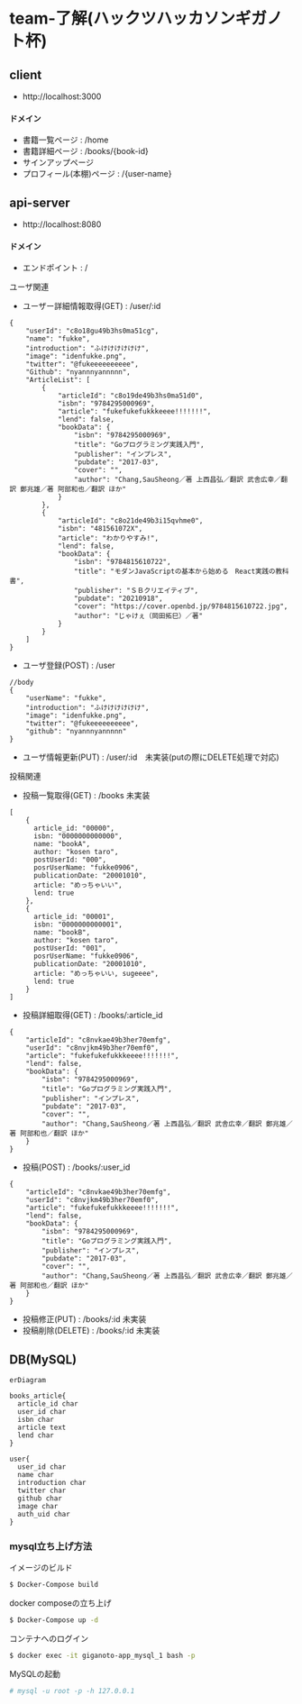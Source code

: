 # team-了解(ハックツハッカソンギガノト杯)

## client
- http://localhost:3000
#### ドメイン

- 書籍一覧ページ : /home 
- 書籍詳細ページ : /books/{book-id}
- サインアップページ
- プロフィール(本棚)ページ : /{user-name}

## api-server
- http://localhost:8080

#### ドメイン

- エンドポイント : /

ユーザ関連
- ユーザー詳細情報取得(GET) : /user/:id
```
{
    "userId": "c8o18gu49b3hs0ma51cg",
    "name": "fukke",
    "introduction": "ふけけけけけけ",
    "image": "idenfukke.png",
    "twitter": "@fukeeeeeeeeee",
    "Github": "nyannnyannnnn",
    "ArticleList": [
        {
            "articleId": "c8o19de49b3hs0ma51d0",
            "isbn": "9784295000969",
            "article": "fukefukefukkkeeee!!!!!!!",
            "lend": false,
            "bookData": {
                "isbn": "9784295000969",
                "title": "Goプログラミング実践入門",
                "publisher": "インプレス",
                "pubdate": "2017-03",
                "cover": "",
                "author": "Chang,SauSheong／著 上西昌弘／翻訳 武舎広幸／翻訳 鄭兆雄／著 阿部和也／翻訳 ほか"
            }
        },
        {
            "articleId": "c8o21de49b3i15qvhme0",
            "isbn": "481561072X",
            "article": "わかりやすみ!",
            "lend": false,
            "bookData": {
                "isbn": "9784815610722",
                "title": "モダンJavaScriptの基本から始める　React実践の教科書",
                "publisher": "ＳＢクリエイティブ",
                "pubdate": "20210918",
                "cover": "https://cover.openbd.jp/9784815610722.jpg",
                "author": "じゃけぇ（岡田拓巳）／著"
            }
        }
    ]
}
```
- ユーザ登録(POST) : /user
```
//body
{
    "userName": "fukke",
    "introduction": "ふけけけけけけ",
    "image": "idenfukke.png",
    "twitter": "@fukeeeeeeeeee",
    "github": "nyannnyannnnn"
}
```
- ユーザ情報更新(PUT) : /user/:id　未実装(putの際にDELETE処理で対応)

投稿関連
- 投稿一覧取得(GET) : /books 未実装
```
[
    {
      article_id: "00000",
      isbn: "0000000000000",
      name: "bookA",
      author: "kosen taro",
      postUserId: "000",
      posrUserName: "fukke0906",
      publicationDate: "20001010",
      article: "めっちゃいい",
      lend: true
    },
    {
      article_id: "00001",
      isbn: "0000000000001",
      name: "bookB",
      author: "kosen taro",
      postUserId: "001",
      posrUserName: "fukke0906",
      publicationDate: "20001010",
      article: "めっちゃいい, sugeeee",
      lend: true
    }
]
```
- 投稿詳細取得(GET) : /books/:article_id
```
{
    "articleId": "c8nvkae49b3her70emfg",
    "userId": "c8nvjkm49b3her70emf0",
    "article": "fukefukefukkkeeee!!!!!!!",
    "lend": false,
    "bookData": {
        "isbn": "9784295000969",
        "title": "Goプログラミング実践入門",
        "publisher": "インプレス",
        "pubdate": "2017-03",
        "cover": "",
        "author": "Chang,SauSheong／著 上西昌弘／翻訳 武舎広幸／翻訳 鄭兆雄／著 阿部和也／翻訳 ほか"
    }
}
```
- 投稿(POST) : /books/:user_id 
```
{
    "articleId": "c8nvkae49b3her70emfg",
    "userId": "c8nvjkm49b3her70emf0",
    "article": "fukefukefukkkeeee!!!!!!!",
    "lend": false,
    "bookData": {
        "isbn": "9784295000969",
        "title": "Goプログラミング実践入門",
        "publisher": "インプレス",
        "pubdate": "2017-03",
        "cover": "",
        "author": "Chang,SauSheong／著 上西昌弘／翻訳 武舎広幸／翻訳 鄭兆雄／著 阿部和也／翻訳 ほか"
    }
}
```
- 投稿修正(PUT) : /books/:id 未実装
- 投稿削除(DELETE) : /books/:id 未実装

## DB(MySQL)

```mermaid
erDiagram

books_article{
  article_id char
  user_id char
  isbn char
  article text 
  lend char
}

user{
  user_id char
  name char
  introduction char
  twitter char
  github char
  image char
  auth_uid char
}

```

### mysql立ち上げ方法
イメージのビルド
```sh
$ Docker-Compose build
```
docker composeの立ち上げ
```sh
$ Docker-Compose up -d
```
コンテナへのログイン
```sh
$ docker exec -it giganoto-app_mysql_1 bash -p
```
MySQLの起動
```sh
# mysql -u root -p -h 127.0.0.1
```

